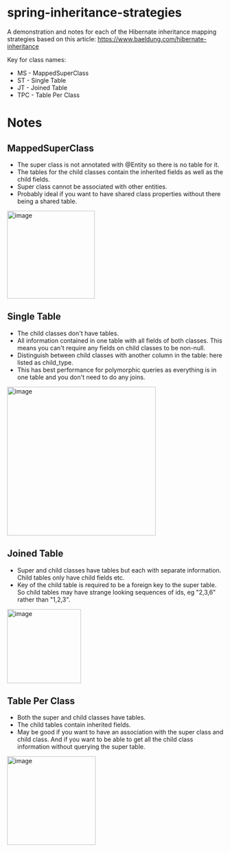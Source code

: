 # spring-inheritance-strategies

A demonstration and notes for each of the Hibernate inheritance mapping strategies based on this article: https://www.baeldung.com/hibernate-inheritance

Key for class names:
* MS - MappedSuperClass
* ST - Single Table
* JT - Joined Table
* TPC - Table Per Class

# Notes
## MappedSuperClass
* The super class is not annotated with @Entity so there is no table for it.
* The tables for the child classes contain the inherited fields as well as the child fields.
* Super class cannot be associated with other entities.
* Probably ideal if you want to have shared class properties without there being a shared table.
<img width="204" alt="image" src="https://github.com/dmackay39/spring-inheritance-strategies/assets/84335791/494a7465-0deb-476d-b33d-d67a43ad3e66">

## Single Table
* The child classes don't have tables.
* All information contained in one table with all fields of both classes. This means you can't require any fields on child classes to be non-null.
* Distinguish between child classes with another column in the table: here listed as child_type.
* This has best performance for polymorphic queries as everything is in one table and you don't need to do any joins.
<img width="346" alt="image" src="https://github.com/dmackay39/spring-inheritance-strategies/assets/84335791/28a7f755-31df-44b5-9ec3-b7751150cd6a">

## Joined Table
* Super and child classes have tables but each with separate information. Child tables only have child fields etc.
* Key of the child table is required to be a foreign key to the super table. So child tables may have strange looking sequences of ids, eg "2,3,6" rather than "1,2,3".
<img width="172" alt="image" src="https://github.com/dmackay39/spring-inheritance-strategies/assets/84335791/55727e34-be06-472b-a977-a3906832ae2a">

## Table Per Class
* Both the super and child classes have tables.
* The child tables contain inherited fields.
* May be good if you want to have an association with the super class and child class. And if you want to be able to get all the child class information without querying the super table.
<img width="206" alt="image" src="https://github.com/dmackay39/spring-inheritance-strategies/assets/84335791/b8cd300f-8aff-4422-9117-141157274cff">

